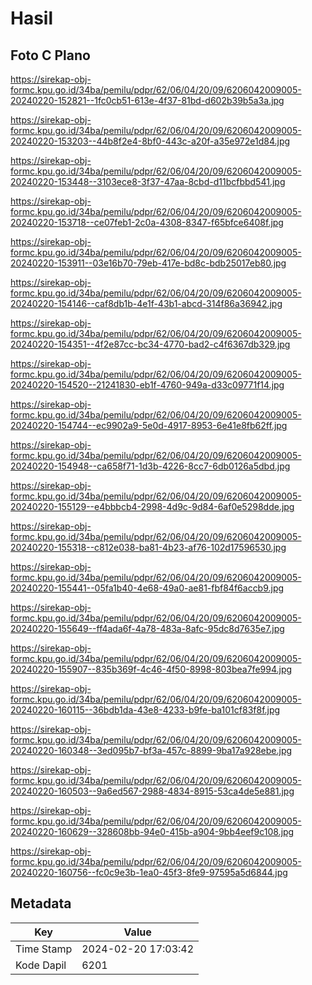 # Hasil

## Foto C Plano

https://sirekap-obj-formc.kpu.go.id/34ba/pemilu/pdpr/62/06/04/20/09/6206042009005-20240220-152821--1fc0cb51-613e-4f37-81bd-d602b39b5a3a.jpg

https://sirekap-obj-formc.kpu.go.id/34ba/pemilu/pdpr/62/06/04/20/09/6206042009005-20240220-153203--44b8f2e4-8bf0-443c-a20f-a35e972e1d84.jpg

https://sirekap-obj-formc.kpu.go.id/34ba/pemilu/pdpr/62/06/04/20/09/6206042009005-20240220-153448--3103ece8-3f37-47aa-8cbd-d11bcfbbd541.jpg

https://sirekap-obj-formc.kpu.go.id/34ba/pemilu/pdpr/62/06/04/20/09/6206042009005-20240220-153718--ce07feb1-2c0a-4308-8347-f65bfce6408f.jpg

https://sirekap-obj-formc.kpu.go.id/34ba/pemilu/pdpr/62/06/04/20/09/6206042009005-20240220-153911--03e16b70-79eb-417e-bd8c-bdb25017eb80.jpg

https://sirekap-obj-formc.kpu.go.id/34ba/pemilu/pdpr/62/06/04/20/09/6206042009005-20240220-154146--caf8db1b-4e1f-43b1-abcd-314f86a36942.jpg

https://sirekap-obj-formc.kpu.go.id/34ba/pemilu/pdpr/62/06/04/20/09/6206042009005-20240220-154351--4f2e87cc-bc34-4770-bad2-c4f6367db329.jpg

https://sirekap-obj-formc.kpu.go.id/34ba/pemilu/pdpr/62/06/04/20/09/6206042009005-20240220-154520--21241830-eb1f-4760-949a-d33c09771f14.jpg

https://sirekap-obj-formc.kpu.go.id/34ba/pemilu/pdpr/62/06/04/20/09/6206042009005-20240220-154744--ec9902a9-5e0d-4917-8953-6e41e8fb62ff.jpg

https://sirekap-obj-formc.kpu.go.id/34ba/pemilu/pdpr/62/06/04/20/09/6206042009005-20240220-154948--ca658f71-1d3b-4226-8cc7-6db0126a5dbd.jpg

https://sirekap-obj-formc.kpu.go.id/34ba/pemilu/pdpr/62/06/04/20/09/6206042009005-20240220-155129--e4bbbcb4-2998-4d9c-9d84-6af0e5298dde.jpg

https://sirekap-obj-formc.kpu.go.id/34ba/pemilu/pdpr/62/06/04/20/09/6206042009005-20240220-155318--c812e038-ba81-4b23-af76-102d17596530.jpg

https://sirekap-obj-formc.kpu.go.id/34ba/pemilu/pdpr/62/06/04/20/09/6206042009005-20240220-155441--05fa1b40-4e68-49a0-ae81-fbf84f6accb9.jpg

https://sirekap-obj-formc.kpu.go.id/34ba/pemilu/pdpr/62/06/04/20/09/6206042009005-20240220-155649--ff4ada6f-4a78-483a-8afc-95dc8d7635e7.jpg

https://sirekap-obj-formc.kpu.go.id/34ba/pemilu/pdpr/62/06/04/20/09/6206042009005-20240220-155907--835b369f-4c46-4f50-8998-803bea7fe994.jpg

https://sirekap-obj-formc.kpu.go.id/34ba/pemilu/pdpr/62/06/04/20/09/6206042009005-20240220-160115--36bdb1da-43e8-4233-b9fe-ba101cf83f8f.jpg

https://sirekap-obj-formc.kpu.go.id/34ba/pemilu/pdpr/62/06/04/20/09/6206042009005-20240220-160348--3ed095b7-bf3a-457c-8899-9ba17a928ebe.jpg

https://sirekap-obj-formc.kpu.go.id/34ba/pemilu/pdpr/62/06/04/20/09/6206042009005-20240220-160503--9a6ed567-2988-4834-8915-53ca4de5e881.jpg

https://sirekap-obj-formc.kpu.go.id/34ba/pemilu/pdpr/62/06/04/20/09/6206042009005-20240220-160629--328608bb-94e0-415b-a904-9bb4eef9c108.jpg

https://sirekap-obj-formc.kpu.go.id/34ba/pemilu/pdpr/62/06/04/20/09/6206042009005-20240220-160756--fc0c9e3b-1ea0-45f3-8fe9-97595a5d6844.jpg


## Metadata

| Key        | Value               |
| ---------- | ------------------- |
| Time Stamp | 2024-02-20 17:03:42 |
| Kode Dapil | 6201                |



